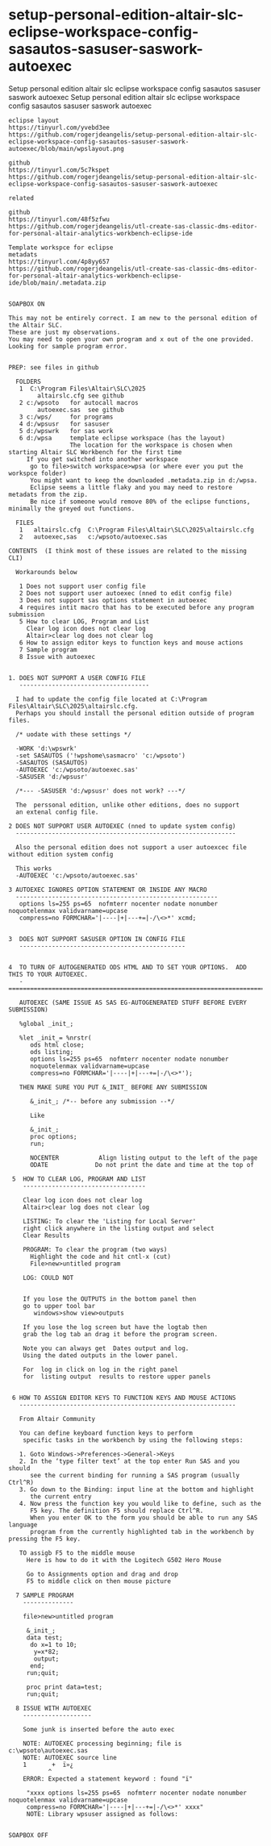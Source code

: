 # setup-personal-edition-altair-slc-eclipse-workspace-config-sasautos-sasuser-saswork-autoexec
Setup personal edition altair slc eclipse workspace config sasautos sasuser saswork autoexec
    Setup personal edition altair slc eclipse workspace config sasautos sasuser saswork autoexec

    eclipse layout
    https://tinyurl.com/yvebd3ee
    https://github.com/rogerjdeangelis/setup-personal-edition-altair-slc-eclipse-workspace-config-sasautos-sasuser-saswork-autoexec/blob/main/wpslayout.png

    github
    https://tinyurl.com/5c7kspet
    https://github.com/rogerjdeangelis/setup-personal-edition-altair-slc-eclipse-workspace-config-sasautos-sasuser-saswork-autoexec

    related

    github
    https://tinyurl.com/48f5zfwu
    https://github.com/rogerjdeangelis/utl-create-sas-classic-dms-editor-for-personal-altair-analytics-workbench-eclipse-ide

    Template workspce for eclipse
    metadats
    https://tinyurl.com/4p8yy657
    https://github.com/rogerjdeangelis/utl-create-sas-classic-dms-editor-for-personal-altair-analytics-workbench-eclipse-ide/blob/main/.metadata.zip


    SOAPBOX ON

    This may not be entirely correct. I am new to the personal edition of the Altair SLC.
    These are just my observations.
    You may need to open your own program and x out of the one provided. Looking for sample program error.


    PREP: see files in github

      FOLDERS
       1  C:\Program Files\Altair\SLC\2025
            altairslc.cfg see github
       2 c:/wpsoto   for autocall macros
            autoexec.sas  see github
       3 c:/wps/     for programs
       4 d:/wpsusr   for sasuser
       5 d:/wpswrk   for sas work
       6 d:/wpsa     template eclipse workspace (has the layout)
                     The location for the workspace is chosen when starting Altair SLC Workbench for the first time
         If you get switched into another workspace
          go to file>switch workspace>wpsa (or where ever you put the workspce folder)
          You might want to keep the downloaded .metadata.zip in d:/wpsa.
          Eclipse seems a little flaky and you may need to restore metadats from the zip.
          Be nice if someone would remove 80% of the eclipse functions, minimally the greyed out functions.

      FILES
       1   altairslc.cfg  C:\Program Files\Altair\SLC\2025\altairslc.cfg
       2   autoexec,sas   c:/wpsoto/autoexec.sas

    CONTENTS  (I think most of these issues are related to the missing CLI)

      Workarounds below

       1 Does not support user config file
       2 Does not support user autoexec (nned to edit config file)
       3 Does not support sas options statement in autoexec
       4 requires intit macro that has to be executed before any program submission
       5 How to clear LOG, Program and List
         Clear log icon does not clear log
         Altair>clear log does not clear log
       6 How to assign editor keys to function keys and mouse actions
       7 Sample program
       8 Issue with autoexec


    1. DOES NOT SUPPORT A USER CONFIG FILE
       ------------------------------------

      I had to update the config file located at C:\Program Files\Altair\SLC\2025\altairslc.cfg.
      Perhaps you should install the personal edition outside of program files.

      /* uodate with these settings */

      -WORK 'd:\wpswrk'
      -set SASAUTOS ('!wpshome\sasmacro' 'c:/wpsoto')
      -SASAUTOS (SASAUTOS)
      -AUTOEXEC 'c:/wpsoto/autoexec.sas'
      -SASUSER 'd:/wpsusr'

      /*--- -SASUSER 'd:/wpsusr' does not work? ---*/

      The  perssonal edition, unlike other editions, does no support
      an extenal config file.

    2 DOES NOT SUPPORT USER AUTOEXEC (nned to update system config)
      -------------------------------------------------------------

      Also the personal edition does not support a user autoexcec file without edition system config

      This works
      -AUTOEXEC 'c:/wpsoto/autoexec.sas'

    3 AUTOEXEC IGNORES OPTION STATEMENT OR INSIDE ANY MACRO
      --------------------------------------------------------
       options ls=255 ps=65  nofmterr nocenter nodate nonumber noquotelenmax validvarname=upcase
       compress=no FORMCHAR='|----|+|---+=|-/\<>*' xcmd;


    3  DOES NOT SUPPORT SASUSER OPTION IN CONFIG FILE
       ----------------------------------------------


    4  TO TURN OF AUTOGENERATED ODS HTML AND TO SET YOUR OPTIONS.  ADD THIS TO YOUR AUTOEXEC.
       -=====================================================================================

       AUTOEXEC (SAME ISSUE AS SAS EG-AUTOGENERATED STUFF BEFORE EVERY SUBMISSION)

       %global _init_;

       %let _init_= %nrstr(
          ods html close;
          ods listing;
          options ls=255 ps=65  nofmterr nocenter nodate nonumber
          noquotelenmax validvarname=upcase
          compress=no FORMCHAR='|----|+|---+=|-/\<>*');

       THEN MAKE SURE YOU PUT &_INIT_ BEFORE ANY SUBMISSION

          &_init_; /*-- before any submission --*/

          Like

          &_init_;
          proc options;
          run;

          NOCENTER           Align listing output to the left of the page
          ODATE             Do not print the date and time at the top of

     5  HOW TO CLEAR LOG, PROGRAM AND LIST
        ----------------------------------

        Clear log icon does not clear log
        Altair>clear log does not clear log

        LISTING: To clear the 'Listing for Local Server'
        right click anywhere in the listing output and select
        Clear Results

        PROGRAM: To clear the program (two ways)
          Highlight the code and hit cntl-x (cut)
          File>new>untitled program

        LOG: COULD NOT


        If you lose the OUTPUTS in the bottom panel then
        go to upper tool bar
           windows>show view>outputs

        If you lose the log screen but have the logtab then
        grab the log tab an drag it before the program screen.

        Note you can always get  Dates output and log.
        Using the dated outputs in the lower panel.

        For  log in click on log in the right panel
        for  listing output  results to restore upper panels


     6 HOW TO ASSIGN EDITOR KEYS TO FUNCTION KEYS AND MOUSE ACTIONS
       ------------------------------------------------------------

       From Altair Community

       You can define keyboard function keys to perform
        specific tasks in the workbench by using the following steps:

       1. Goto Windows->Preferences->General->Keys
       2. In the ‘type filter text’ at the top enter Run SAS and you should
          see the current binding for running a SAS program (usually Ctrl^R)
       3. Go down to the Binding: input line at the bottom and highlight
          the current entry
       4. Now press the function key you would like to define, such as the
          F5 key. The definition F5 should replace Ctrl^R.
          When you enter OK to the form you should be able to run any SAS language
          program from the currently highlighted tab in the workbench by pressing the F5 key.

       TO assigb F5 to the middle mouse
         Here is how to do it with the Logitech G502 Hero Mouse

         Go to Assignments option and drag and drop
         F5 to middle click on then mouse picture

      7 SAMPLE PROGRAM
        --------------

        file>new>untitled program

         &_init_;
         data test;
          do x=1 to 10;
           y=x*82;
           output;
          end;
         run;quit;

         proc print data=test;
         run;quit;

      8 ISSUE WITH AUTOEXEC
        -------------------

        Some junk is inserted before the auto exec

        NOTE: AUTOEXEC processing beginning; file is c:\wpsoto\autoexec.sas
        NOTE: AUTOEXEC source line
        1       +  ï»¿
               ^
        ERROR: Expected a statement keyword : found "ï"

         "xxxx options ls=255 ps=65  nofmterr nocenter nodate nonumber noquotelenmax validvarname=upcase
         compress=no FORMCHAR='|----|+|---+=|-/\<>*' xxxx"
         NOTE: Library wpsuser assigned as follows:


    SOAPBOX OFF
